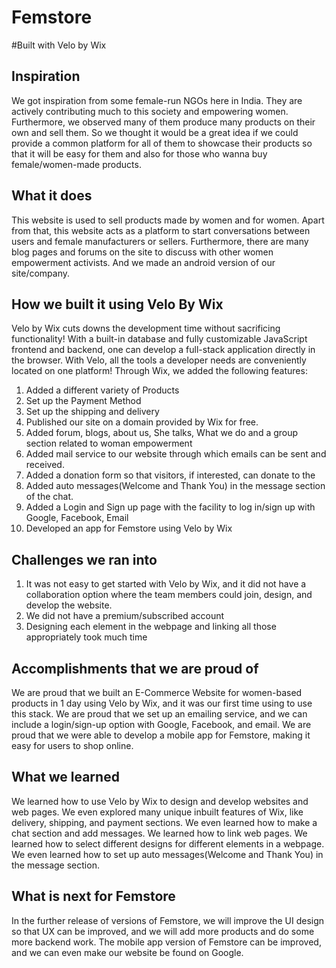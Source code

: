 # Femstore
#Built with Velo by Wix
## Inspiration
We got inspiration from some female-run NGOs here in India. They are actively contributing much to this society and empowering women. Furthermore, we observed many of them produce many products on their own and sell them. So we thought it would be a great idea if we could provide a common platform for all of them to showcase their products so that it will be easy for them and also for those who wanna buy female/women-made products.

## What it does
This website is used to sell products made by women and for women. Apart from that, this website acts as a platform to start conversations between users and female manufacturers or sellers. Furthermore, there are many blog pages and forums on the site to discuss with other women empowerment activists. And we made an android version of our site/company.

## How we built it using Velo By Wix
Velo by Wix cuts downs the development time without sacrificing functionality! With a built-in database and fully customizable JavaScript frontend and backend, one can develop a full-stack application directly in the browser. With Velo, all the tools a developer needs are conveniently located on one platform! Through Wix, we added the following features:
1. Added a different variety of Products
2. Set up the Payment Method
3. Set up the shipping and delivery
4. Published our site on a domain provided by Wix for free.
5. Added forum, blogs, about us, She talks, What we do and a group section related to woman empowerment
6. Added mail service to our website through which emails can be sent and received.
7. Added a donation form so that visitors, if interested, can donate to the 
8. Added auto messages(Welcome and Thank You) in the message section of the chat. 
9. Added a Login and Sign up page with the facility to log in/sign up with Google, Facebook, Email
10. Developed an app for Femstore using Velo by Wix

## Challenges we ran into
 1. It was not easy to get started with Velo by Wix, and it did not have a collaboration option where the team members could join, design, and develop the website.
 2. We did not have a premium/subscribed account
 3. Designing each element in the webpage and linking all those appropriately took much time


## Accomplishments that we are proud of
We are proud that we built an E-Commerce Website for women-based products in 1 day using Velo by Wix, and it was our first time using to use this stack. We are proud that we set up an emailing service, and we can include a login/sign-up option with Google, Facebook, and email. We are proud that we were able to develop a mobile app for Femstore, making it easy for users to shop online.

## What we learned
We learned how to use Velo by Wix to design and develop websites and web pages. We even explored many unique inbuilt features of Wix, like delivery, shipping, and payment sections. We even learned how to make a chat section and add messages. We learned how to link web pages. We learned how to select different designs for different elements in a webpage. We even learned how to set up auto messages(Welcome and Thank You) in the message section.

## What is next for Femstore
In the further release of versions of Femstore, we will improve the UI design so that UX can be improved, and we will add more products and do some more backend work. The mobile app version of Femstore can be improved, and we can even make our website be found on Google. 
